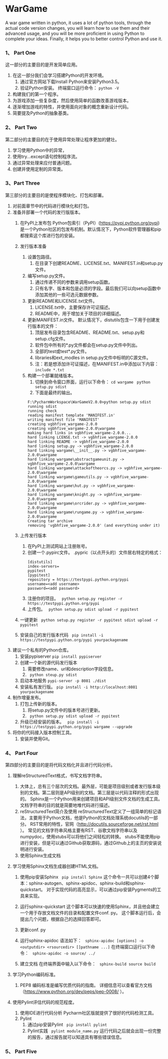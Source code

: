 # WarGame

A war game written in python, it uses a lot of python tools, through the actual code version changes, you will learn how to use them and their advanced usage, and you will be more proficient in using Python to complete your ideas. Finally, it helps you to better control Python and use it.

### 1、 Part One
这一部分的主要目的是开发简单应用。

 1. 在这一部分我们会学习搭建Python的开发环境。
	 1. 通过官方网站下载Install Python来安装Python3.5。
	 2. 验证Python安装。
	 终端窗口运行命令： ```python -V``` 
 2. 构建我们的第一个程序。
 3. 为游戏添加一些复杂度，然后使用简单的函数改善游戏版本。
 4. 逐渐增加游戏的特性，并使用面向对象的概念重新设计代码。
 5. 简要提及Python的抽象基类。

### 2、 Part Two
第二部分的主要目的在于使用异常处理让程序更加的健壮。

 1. 学习使用Python中的异常，
 2. 使用try...except语句控制程序流。
 3. 通过异常处理来应付普通问题。
 4. 创建并使用定制的异常类。

### 3、Part Three
第三部分的主要目的是使程序模块化、打包和部署。

 1. 对前面章节中的代码进行模块化和打包。
 2. 准备并部署一个代码的发行版版本。
	 1. 在PyPI上发布包
		 Python包索引（PyPI）(https://pypi.python.org/pypi)是一个Python社区的包发布机制。默认情况下，Python软件管理器和pip都搜索这个库进行包的安装。
	 2.  发行版本准备
		 1. 设置包路径。
			1. 在目录下创建README、LICENSE.txt、MANIFEST.in和setup.py文件。
		 2. 编写setup.py文件。
			 ``` ``` 
			  1. 通过传递不同的参数来调用setup函数。
			  2. 只有名字、版本和包是必须的字段。最后我们可以向setup函数中添加其他的一些可选元数据参数。
		 3. 更新README和LICENSE.txt文件。
			 1. LICENSE.txt中，主要保存许可证描述。
			 2. README中，用于增加关于项目的详细描述。 
		 4. 更新MANIFEST.in文件。
			 默认情况下，distutils包含一下用于创建发行版本的文件：
			 1.  顶层发布目录包含README、README.txt、setup.py和setup.cfg文件。
			 2. 软件包中所有的*.py文件都会在setup.py文件中列出。
			 3. 全部的test或test*.py文件。
			 4. libraries和ext_modles in setup.py文件中标明的C源文件。
			 5. 注：若是想添加许可证描述，在MANIFEST.in中添加以下内容：
			 ```include *.txt```
		 5. 构建一个部署就绪版本。
			 1. 切换到命令窗口界面，运行以下命令：
			 ``` cd wargame ``` 
			 ``` python setup.py sdist```
			  2. 下面是最终的输出。
			```
			F:\PycharmWorkspace\WarGameV2.0.0>python setup.py sdist
			running sdist
			running check
			reading manifest template 'MANIFEST.in'
			writing manifest file 'MANIFEST'
			creating vgbhfive_wargame-2.0.0
			creating vgbhfive_wargame-2.0.0\wargame
			making hard links in vgbhfive_wargame-2.0.0...
			hard linking LCENSE.txt -> vgbhfive_wargame-2.0.0
			hard linking README -> vgbhfive_wargame-2.0.0
			hard linking setup.py -> vgbhfive_wargame-2.0.0
			hard linking wargame\__init__.py -> vgbhfive_wargame-2.0.0\wargame
			hard linking wargame\abstractgameunit.py -> vgbhfive_wargame-2.0.0\wargame
			hard linking wargame\attackoftheorcs.py -> vgbhfive_wargame-2.0.0\wargame
			hard linking wargame\gameutils.py -> vgbhfive_wargame-2.0.0\wargame
			hard linking wargame\hut.py -> vgbhfive_wargame-2.0.0\wargame
			hard linking wargame\knight.py -> vgbhfive_wargame-2.0.0\wargame
			hard linking wargame\orcrider.py -> vgbhfive_wargame-2.0.0\wargame
			hard linking wargame\rungame.py -> vgbhfive_wargame-2.0.0\wargame
			Creating tar archive
			removing 'vgbhfive_wargame-2.0.0' (and everything under it)
			```

	 3. 上传发行版本
		 1. 在PyPI上测试网站上注册账号。
		 2. 创建一个.pypirc文件。
			 .pypric（以点开头的）文件居右特定的格式：
			 ```
			 [distutils]
			 index-servers=
			 pypitest
			 [pypitest]
			 repository = https://testpypi.python.org/pypi
			 username=<add username>
			 password=<add password>
			 ```
		 3. 注册你的项目。
		 ``` python setup.py register -r https://testpypi.python.org/pypi```
		 4. 上传包。
		 ``` python setup.py sdist upload -r pypitest```
	4. 一键更新
	    ``` python setup.py register -r pypitest sdist upload -r pypitest```
	6. 安装自己的发行版本代码
		``` pip install -i https://testpypi.python.org/pypi yourpackagename```
 3. 建议一个私有的Python仓库。
	 1. 安装pypiserver
		  ```pip install pypiserver```
	 2. 创建一个新的源代码发行版本
		   1. 需要修改name、url和description字段信息。
		   2. ``` python steup.py sdist```
	 3. 启动本地服务
		```pypi-server -p 8081 ./dist```
	 4. 安装私有发行版。
	    ```pip install -i http://localhost:8081 yourpackagename```
 4. 制作增量发布。
	 1. 打包上传新的版本。
		  1. 将setup.py文件中的版本号进行更新。
		  2.  ``` python setup.py sdist upload -r pypitest```
	 2. 升级已经安装的版本。
		``` pip install -i https://testpypi.python.org/pypi wargame --upgrade```
 5. 将你的代码接入版本控制工具。
	 1. 安装并使用Git。 

### 4、 Part Four
第四部分的主要目的是将代码文档化并且进行代码分析。

 1. 理解reStructuredText格式，书写文档字符串。
	 1. 大体上，总有三个层次的文档。最外层，可能是项目级别或者发行版本级别的文档。第二层则是API级别的文档。第三层是以代码注释的形式出现的。
	 Sphinx是一个Python用来创建项目和API级别文件文档的生成工具。
	 文档字符串的目的就是简要地堆代码进行描述。
	  2. reStructuredText简介及使用
	 reStructuredText定义了一组简单的标记语法，主要用于Python文档，他是Python的文档处理系统docutils的一部分。
	 RST常用的特性，官网（http://docutils.sourceforge.net/rst.html ）。
	 常见的文档字符串风格主要有RST、谷歌文档字符串以及numpydoc，使用stubs可以将他们之间轻松的转换。
	 stubs不能使用pip进行安装，但是可以通过Github获取源码，通过Github上的主页的安装说明进行安装。
	  3. 使用Sphinx生成文档
	  
 2. 学习使用Sphinx文档生成器创建HTML文档。
	 1. 使用pip安装Sphinx
			 ``` pip install Sphinx```
			 这个命令一共可以创建4个脚本：sphinx-autogen、sphinx-apidoc、sphinx-build和sphinx-quickstart。
			 对于实现代码的高亮显示，可以通过pip安装Pygments的工具来实现。
	2. 运行sphinx-quickstart
			 这个脚本可以快速的使用Sphinx，并且他会建立一个用于存放文档文件的目录和配置文件conf. py。
			 这个脚本运行后，会提出几个问题，根据自己的选择回答即可。
	 3. 更新conf. py
		     
	4. 运行sphinx-apidoc
		     语法如下：
		     ``` sphinx-apidoc [options] -o <outputdir> <rsourcedir> []pathname ...]```
		     在终端窗口运行以下命令：
		     ``` sphinx-apidoc -o source/ ../```
	5. 建立文档
			 在终端界面中输入以下命令：
		     ``` sphinx-build source build```
 3. 学习Python编码标准。
	 1. PEP8
		 编码标准是编写优质代码的指南。
		 详细信息可以查看官方文档（https://www.python.org/dev/peps/pep-0008/ ）。
 4. 使用Pylint评估代码的规范程度。
	 1. 使用IDE进行代码分析
		 Pycharm社区版就提供了很好的代码检测工具。
	 2. Pylint
		 1. 通过pip安装Pylint 
				``` pip install pylint```
		 2. Pylint实践
			``` pylint module_name.py```
			运行代码之后就会出现一份完整的报告，通过报告就可以知道具有哪些错误信息。

### 5、 Part Five


